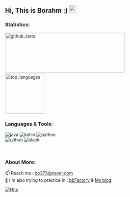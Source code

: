 <h2> Hi, This is Borahm :) <img src="https://media.giphy.com/media/hvRJCLFzcasrR4ia7z/giphy.gif" width="25px"> </h2>

### Statistics:
<p align="left">
  <img alt="github_stats" src="https://github-readme-stats.vercel.app/api?username=bky373&hide=stars&show_icons=true&theme=radical" width="390" height="130"/> &nbsp;
  <img alt="top_languages" src="https://github-readme-stats.vercel.app/api/top-langs/?username=bky373&layout=compact&theme=radical" height="130">
</p>
  
### Languages & Tools: 
<p>
  <img alt="java" src="https://img.shields.io/badge/-Java-FA4B32?style=flat-square&logo=java&logoColor=white" />
  <img alt="kotlin" src="https://img.shields.io/badge/-Kotlin-00AEFF?style=flat-square&logo=kotlin&logoColor=white" />
  <img alt="python" src="https://img.shields.io/badge/-Python-2D8CFF?style=flat-square&logo=python&logoColor=white" />
  <br>
  <img alt="github" src="https://img.shields.io/badge/-Github-313131?style=flat-square&logo=github&logoColor=white" />
  <img alt="slack" src="https://img.shields.io/badge/-Slack-FF4785?style=flat-square&logo=slack&logoColor=white" />
</p>
<br>

### About More:
📫 Reach me : bo373@naver.com <br>
🌱 I'm also trying to practice in : [bbFactory](https://github.com/bbFactory) & [My blog](https://bky373.tistory.com/)  


[![Hits](https://hits.seeyoufarm.com/api/count/incr/badge.svg?url=https%3A%2F%2Fgithub.com%2Fbky373%2Fhit-counter&count_bg=%23FF4EB6&title_bg=%23555555&icon=&icon_color=%23F934A8&title=visited&edge_flat=true)](https://hits.seeyoufarm.com)
<!--
Here are some ideas to get you started:

- 🔭 I’m currently working on ...
- 🌱 I’m currently learning ...
- 👯 I’m looking to collaborate on ...
- 🤔 I’m looking for help with ...
- 💬 Ask me about ...
- 📫 How to reach me: ...
- 😄 Pronouns: ...
- ⚡ Fun fact: ...
--> 
